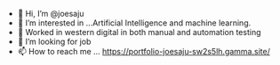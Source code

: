 - 👋 Hi, I’m @joesaju
- 👀 I’m interested in ...Artificial Intelligence and machine learning.
- 🌱 Worked in western digital in both manual and automation testing
- 💞️ I’m looking for job
- 📫 How to reach me ... https://portfolio-joesaju-sw2s5lh.gamma.site/

<!---
joesaju/joesaju is a ✨ special ✨ repository because its `README.md` (this file) appears on your GitHub profile.
You can click the Preview link to take a look at your changes.
--->
